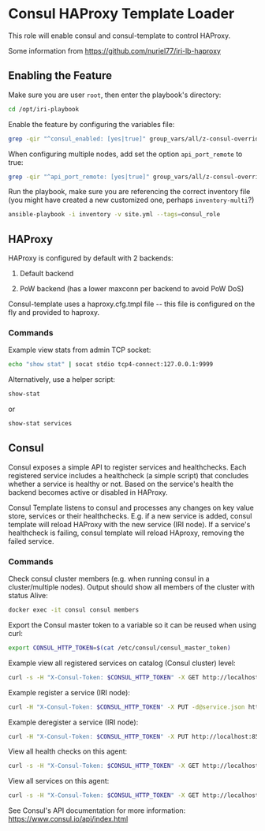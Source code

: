 # Consul HAProxy Template Loader

This role will enable consul and consul-template to control HAProxy.

Some information from https://github.com/nuriel77/iri-lb-haproxy

## Enabling the Feature

Make sure you are user `root`, then enter the playbook's directory:

```sh
cd /opt/iri-playbook
```

Enable the feature by configuring the variables file:

```sh
grep -qir "^consul_enabled: [yes|true]" group_vars/all/z-consul-override.yml >/dev/null 2>&1 || echo "consul_enabled: yes" >> group_vars/all/z-consul-override.yml
```

When configuring multiple nodes, add set the option `api_port_remote` to true:

```sh
grep -qir "^api_port_remote: [yes|true]" group_vars/all/z-consul-override.yml >/dev/null 2>&1 || echo "api_port_remote: yes" >> group_vars/all/z-consul-override.yml
```

Run the playbook, make sure you are referencing the correct inventory file (you might have created a new customized one, perhaps `inventory-multi`?)

```sh
ansible-playbook -i inventory -v site.yml --tags=consul_role
```

## HAProxy

HAProxy is configured by default with 2 backends:

1. Default backend

2. PoW backend (has a lower maxconn per backend to avoid PoW DoS)

Consul-template uses a haproxy.cfg.tmpl file -- this file is configured on the fly and provided to haproxy.

### Commands

Example view stats from admin TCP socket:

```sh
echo "show stat" | socat stdio tcp4-connect:127.0.0.1:9999
```
Alternatively, use a helper script:

```sh
show-stat
```
or
```sh
show-stat services
```

## Consul

Consul exposes a simple API to register services and healthchecks. Each registered service includes a healthcheck (a simple script) that concludes whether a service is healthy or not. Based on the service's health the backend becomes active or disabled in HAProxy.

Consul Template listens to consul and processes any changes on key value store, services or their healthchecks. E.g. if a new service is added, consul template will reload HAProxy with the new service (IRI node). If a service's healthcheck is failing, consul template will reload HAproxy, removing the failed service.

### Commands

Check consul cluster members (e.g. when running consul in a cluster/multiple nodes). Output should show all members of the cluster with status Alive:
```sh
docker exec -it consul consul members
```

Export the Consul master token to a variable so it can be reused when using curl:
```sh
export CONSUL_HTTP_TOKEN=$(cat /etc/consul/consul_master_token)
```

Example view all registered services on catalog (Consul cluster) level:
```sh
curl -s -H "X-Consul-Token: $CONSUL_HTTP_TOKEN" -X GET http://localhost:8500/v1/catalog/services | jq .
```

Example register a service (IRI node):
```sh
curl -H "X-Consul-Token: $CONSUL_HTTP_TOKEN" -X PUT -d@service.json http://localhost:8500/v1/agent/service/register
```

Example deregister a service (IRI node):
```sh
curl -H "X-Consul-Token: $CONSUL_HTTP_TOKEN" -X PUT http://localhost:8500/v1/agent/service/deregister/10.100.0.10:14265
```

View all health checks on this agent:
```sh
curl -s -H "X-Consul-Token: $CONSUL_HTTP_TOKEN" -X GET http://localhost:8500/v1/agent/checks | jq .
```

View all services on this agent:
```sh
curl -s -H "X-Consul-Token: $CONSUL_HTTP_TOKEN" -X GET http://localhost:8500/v1/agent/services | jq .
```

See Consul's API documentation for more information: https://www.consul.io/api/index.html
